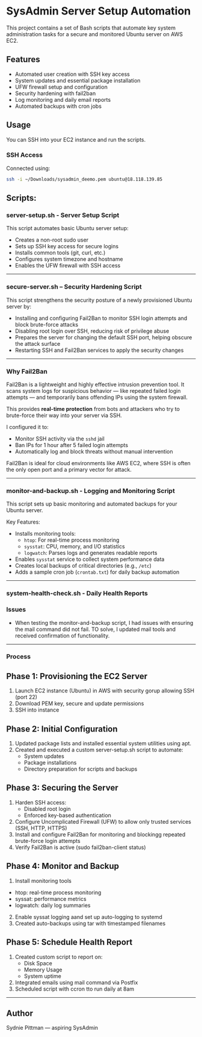 # SysAdmin Server Setup Automation

This project contains a set of Bash scripts that automate key system administration tasks for a secure and monitored Ubuntu server on AWS EC2.

## Features
- Automated user creation with SSH key access
- System updates and essential package installation
- UFW firewall setup and configuration
- Security hardening with fail2ban
- Log monitoring and daily email reports
- Automated backups with cron jobs

## Usage
You can SSH into your EC2 instance and run the scripts.

### SSH Access
Connected using:
```bash
ssh -i ~/Downloads/sysadmin_deemo.pem ubuntu@18.118.139.85
```
## Scripts: 
### server-setup.sh - Server Setup Script
This script automates basic Ubuntu server setup:
- Creates a non-root sudo user
- Sets up SSH key access for secure logins
- Installs common tools (git, curl, etc.)
- Configures system timezone and hostname
- Enables the UFW firewall with SSH access

---

### secure-server.sh – Security Hardening Script
This script strengthens the security posture of a newly provisioned Ubuntu server by:
- Installing and configuring Fail2Ban to monitor SSH login attempts and block brute-force attacks  
- Disabling root login over SSH, reducing risk of privilege abuse  
-  Prepares the server for changing the default SSH port, helping obscure the attack surface  
- Restarting SSH and Fail2Ban services to apply the security changes  

---

### Why Fail2Ban

Fail2Ban is a lightweight and highly effective intrusion prevention tool. It scans system logs for suspicious behavior — like repeated failed login attempts — and temporarily bans offending IPs using the system firewall.

This provides **real-time protection** from bots and attackers who try to brute-force their way into your server via SSH.

I configured it to:

- Monitor SSH activity via the `sshd` jail  
- Ban IPs for 1 hour after 5 failed login attempts
- Automatically log and block threats without manual intervention  

Fail2Ban is ideal for cloud environments like AWS EC2, where SSH is often the only open port and a primary vector for attack.

--- 
### monitor-and-backup.sh - Logging and Monitoring Script

This script sets up basic monitoring and automated backups for your Ubuntu server.

Key Features:

- Installs monitoring tools:
  - `htop`: For real-time process monitoring
  - `sysstat`: CPU, memory, and I/O statistics
  - `logwatch`: Parses logs and generates readable reports
- Enables `sysstat` service to collect system performance data
- Creates local backups of critical directories (e.g., `/etc`)
- Adds a sample cron job (`crontab.txt`) for daily backup automation

---
### system-health-check.sh - Daily Health Reports

### Issues
- When testing the monitor-and-backup script, I had issues with ensuring the mail command did not fail. TO solve, I updated mail tools and received confirmation of functionality.

---
### Process
## Phase 1: Provisioning the EC2 Server
1. Launch EC2 instance (Ubuntu) in AWS with security gorup allowing SSH (port 22)
2. Download PEM key, secure and update permissions
3. SSH into instance

## Phase 2: Initial Configuration
1. Updated package lists and installed essential system utilities using apt.
2. Created and executed a custom server-setup.sh script to automate:
   - System updates
   - Package installations
   - Directory preparation for scripts and backups
   
## Phase 3: Securing the Server
1. Harden SSH access:
    - Disabled root login
    - Enforced key-based authentication
2. Configure Uncomplicated Firewall (UFW) to allow only trusted services (SSH, HTTP, HTTPS)
3. Install and configure Fail2Ban for monitoring and blockingg repeated brute-force login attempts
4. Verify Fail2Ban is active (sudo fail2ban-client status)

## Phase 4: Monitor and Backup
1. Install monitoring tools
  - htop: real-time process monitoring
  - syssat: performance metrics
  - logwatch: daily log summaries
2. Enable syssat logging aand set up auto-logging to systemd
3. Created auto-backups using tar with timestamped filenames

## Phase 5: Schedule Health Report
1. Created custom script to report on:
   - Disk Space
   - Memory Usage
   - System uptime
2. Integrated emails using mail command via Postfix
3. Scheduled script with ccron tto run daily at 8am

---
## Author
Sydnie Pittman — aspiring SysAdmin
